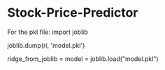# Stock-Price-Predictor

For the pkl file:
import joblib  

joblib.dump(ri, 'model.pkl') 

ridge_from_joblib = model = joblib.load("model.pkl")
